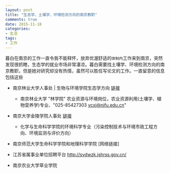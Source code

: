 ```yaml
---
layout: post
title: "生态学、土壤学、环境检测方向的南京教职"
comments: true
date: 2015-11-18
categories:
- 生活
tags:
- 工作
---
```


暮白在南京的工作一直令我不能释怀，放弃优渥舒适的`体制内`工作来到南京，突然发现很抓瞎，生态学的就业市场非常凄凉。暮白需要找土壤学、环境检测方向的南京教职，但是她对研究却没有热情，虽然可以胜任写论文的工作。一直留意的信息包括这些


- 南京林业大学人事处 | 生物与环境学院生态学方向 [链接](http://zhaopin.njfu.edu.cn/class_type.asp?cpid=151)
   - 南京林业大学 "林学院" 农业资源与环境岗位，农业资源利用(土壤学、植物营养学)专业、"025-85427303 ycxi@njfu.edu.cn"

- 南京大学金陵学院人事处 [链接](http://rsc.jlxy.nju.edu.cn/list.aspx?t=recruit&id=jobs)

  * 化学与生命科学学院的环境科学专业（污染控制技术与环境市政工程方向、环境监测与评价方向）

- 南京师范大学生命科学学院和地理科学学院 [网络链接]
- 江苏省属事业单位招聘平台 http://sydwzk.jshrss.gov.cn/
- 南京农业大学草业学院
